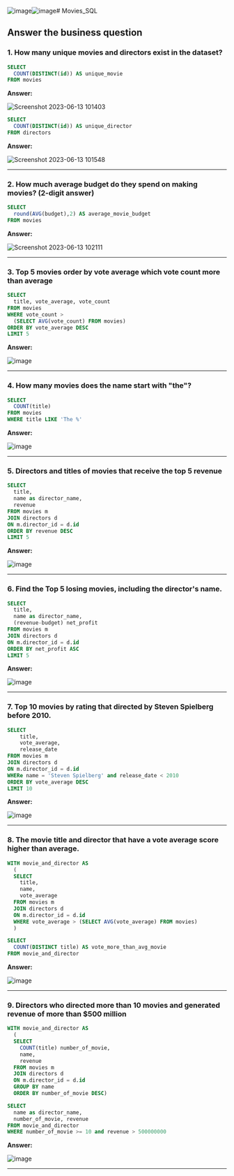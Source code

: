 ![image](https://github.com/stlionnn/Movies_SQL/assets/98281969/7671e792-8aee-447e-810d-814ae14b3703)![image](https://github.com/stlionnn/Movies_SQL/assets/98281969/a5151cfb-059d-4e94-9d33-1c92cdfc2472)# Movies_SQL

## Answer the business question

### 1. How many unique movies and directors exist in the dataset?
````sql
SELECT 
  COUNT(DISTINCT(id)) AS unique_movie
FROM movies
````
**Answer:**

![Screenshot 2023-06-13 101403](https://github.com/stlionnn/Movies_SQL/assets/98281969/9bdf3016-9f90-4ed5-abf4-0b30b69e68ca)

````sql
SELECT 
  COUNT(DISTINCT(id)) AS unique_director
FROM directors
````
**Answer:**

![Screenshot 2023-06-13 101548](https://github.com/stlionnn/Movies_SQL/assets/98281969/d320c830-0aeb-4818-873c-19cf1a7d77b2)

***

### 2. How much average budget do they spend on making movies? (2-digit answer)
````sql
SELECT 
  round(AVG(budget),2) AS average_movie_budget
FROM movies
````
**Answer:**

![Screenshot 2023-06-13 102111](https://github.com/stlionnn/Movies_SQL/assets/98281969/e29fa9e0-9fad-447c-a2d9-8eec5a105f82)

***

### 3. Top 5 movies order by vote average which vote count more than average
````sql 
SELECT 
  title, vote_average, vote_count 
FROM movies
WHERE vote_count > 
  (SELECT AVG(vote_count) FROM movies)
ORDER BY vote_average DESC
LIMIT 5
````
**Answer:**

![image](https://github.com/stlionnn/Movies_SQL/assets/98281969/3a5c15df-c2d1-4325-a96b-48adf371a19e)

***

### 4. How many movies does the name start with "the"?
````sql 
SELECT 
  COUNT(title) 
FROM movies
WHERE title LIKE 'The %'
````
**Answer:**

![image](https://github.com/stlionnn/Movies_SQL/assets/98281969/a7e0fe4d-7833-4ccb-bc53-5c49d33a7d87)

***
### 5. Directors and titles of movies that receive the top 5 revenue
````sql 
SELECT 
  title, 
  name as director_name, 
  revenue 
FROM movies m
JOIN directors d 
ON m.director_id = d.id 
ORDER BY revenue DESC 
LIMIT 5
````
**Answer:**

![image](https://github.com/stlionnn/Movies_SQL/assets/98281969/ca2bf523-a2d3-41dc-893a-d3205d15b60a)

***
### 6. Find the Top 5 losing movies, including the director's name.
````sql 
SELECT 
  title, 
  name as director_name, 
  (revenue-budget) net_profit 
FROM movies m
JOIN directors d 
ON m.director_id = d.id
ORDER BY net_profit ASC
LIMIT 5
````
**Answer:**

![image](https://github.com/stlionnn/Movies_SQL/assets/98281969/ae1c5bc7-086d-4581-9b28-7c5731bda471)

***
### 7. Top 10 movies by rating that directed by Steven Spielberg before 2010.
````sql 
SELECT 
	title, 
	vote_average, 
	release_date 
FROM movies m
JOIN directors d 
ON m.director_id = d.id
WHERe name = 'Steven Spielberg' and release_date < 2010
ORDER BY vote_average DESC
LIMIT 10
````
**Answer:**

![image](https://github.com/stlionnn/Movies_SQL/assets/98281969/d1df6adf-19f3-43b8-824a-00401bfed7a4)

***
### 8. The movie title and director that have a vote average score higher than average.
````sql 
WITH movie_and_director AS 
  (
  SELECT 
    title,
    name, 
    vote_average 
  FROM movies m 
  JOIN directors d 
  ON m.director_id = d.id
  WHERE vote_average > (SELECT AVG(vote_average) FROM movies)
  )

SELECT 
  COUNT(DISTINCT title) AS vote_more_than_avg_movie 
FROM movie_and_director
````
**Answer:**

![image](https://github.com/stlionnn/Movies_SQL/assets/98281969/da56cf87-70b3-4af7-834c-603cbd86b6ff)

***
### 9. Directors who directed more than 10 movies and generated revenue of more than $500 million
````sql 
WITH movie_and_director AS 
  (
  SELECT 
    COUNT(title) number_of_movie, 
    name, 
    revenue 
  FROM movies m
  JOIN directors d 
  ON m.director_id = d.id 
  GROUP BY name
  ORDER BY number_of_movie DESC)

SELECT 
  name as director_name, 
  number_of_movie, revenue 
FROM movie_and_director
WHERE number_of_movie >= 10 and revenue > 500000000
````
**Answer:**

![image](https://github.com/stlionnn/Movies_SQL/assets/98281969/f813264c-00dc-4566-9bca-83733d527e72)

***




























